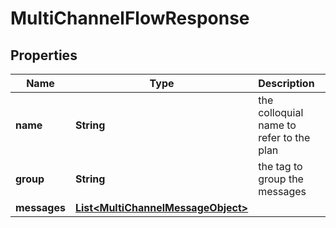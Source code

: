 # MultiChannelFlowResponse

## Properties
Name | Type | Description | Notes
------------ | ------------- | ------------- | -------------
**name** | **String** | the colloquial name to refer to the plan |  [optional]
**group** | **String** | the tag to group the messages |  [optional]
**messages** | [**List&lt;MultiChannelMessageObject&gt;**](MultiChannelMessageObject.md) |  |  [optional]
